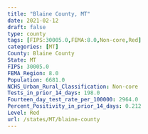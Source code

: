 ```yaml
---
title: "Blaine County, MT"
date: 2021-02-12
draft: false
type: county
tags: [FIPS:30005.0,FEMA:8.0,Non-core,Red]
categories: [MT]
County: Blaine County
State: MT
FIPS: 30005.0
FEMA_Region: 8.0
Population: 6681.0
NCHS_Urban_Rural_Classification: Non-core
Tests_in_prior_14_days: 198.0
Fourteen_day_test_rate_per_100000: 2964.0
Percent_Positivity_in_prior_14_days: 0.212
Level: Red
url: /states/MT/blaine-county
---
```



